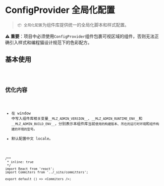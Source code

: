 # ConfigProvider 全局化配置

> `📦 全局化配置`为组件库提供统一的全局化脚本和样式配置。

<Alert>**⚠️ 重要**：项目中必须使用`ConfigProvider`组件包裹可视区域的组件，否则无法正确引入样式和编程猫设计规范下的色彩配方。</Alert>

## 基本使用

<code src="./../../demo/config-provider/normal-usage.demo.tsx" />

## 优化内容

- 在 window 中写入组件库相关变量`__MLZ_ADMIN_VERSION__`、`__MLZ_ADMIN_RUNTIME_ENV__`和`__MLZ_ADMIN_BUILD_ENV__`，分别表示本组件库当前`使用的构建版本`、`所在的运行时环境`和`组件构建的环境的型号`。
- 默认配置中文 locale。

```tsx
/**
 * inline: true
 */
import React from 'react';
import Commiters from '../_site/committers';

export default () => <Commiters />;
```
